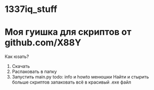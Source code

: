 # 1337iq_stuff
# Моя гуишка для скриптов от github.com/X88Y 
Как юзать?
1. Скачать
2. Распаковать в папку
3. Запустить main.py
todo:
info и howto менюшки
Найти и стырить больше скриптов
запаковать всё в красивый .exe файл
